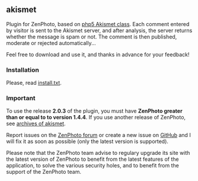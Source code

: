 ﻿## akismet

Plugin for ZenPhoto, based on [php5 Akismet class](https://github.com/achingbrain/php5-akismet).
Each comment entered by visitor is sent to the Akismet server, and after analysis, the server returns whether the message is spam or not.
The comment is then published, moderate or rejected automatically...

Feel free to download and use it, and thanks in advance for your feedback!

### Installation
Please, read [install.txt](https://github.com/vincent3569/akismet/blob/master/install.txt).

### Important
To use the release **2.0.3** of the plugin, you must have **ZenPhoto greater than or equal to to version 1.4.4**.
If you use another release of ZenPhoto, see [archives of akismet](https://github.com/vincent3569/akismet/releases).

Report issues on the [ZenPhoto forum](http://www.zenphoto.org/support/) or create a new issue on [GitHub](https://github.com/vincent3569/akismet/issues) and I will fix it as soon as possible (only the latest version is supported).

Please note that the ZenPhoto team advise to regulary upgrade its site with the latest version of ZenPhoto to benefit from the latest features of the application, to solve the various security holes, and to benefit from the support of the ZenPhoto team.